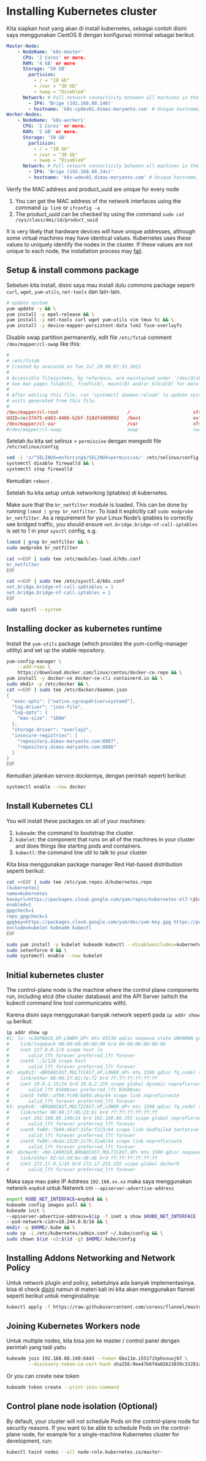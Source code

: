 # Installing Kubernetes cluster

Kita siapkan host yang akan di install kubernetes, sebagai contoh disini saya menggunakan CentOS 8 dengan konfigurasi minimal sebagai berikut:

```yaml
Master-Node:
    - NodeName: 'k8s-master'
      CPU: '2 Cores' or more.
      RAM: '4 GB' or more
      Storage: '50 GB'
        partision: 
          - / = "20 Gb"
          - /var = "30 Gb"
          - swap = "Disabled"
      Network: # Full network connectivity between all machines in the cluster (public or private network is fine).
        - IP4: 'Brige (192.168.88.140)'
        - hostname: 'k8s-cpdev01.dimas-maryanto.com' # Unique hostname, MAC address, and product_uuid for every node.
Worker-Nodes: 
    - NodeName: 'k8s-worker1'
      CPU: '2 Cores' or more.
      RAM: '2 GB' or more.
      Storage: '50 GB'
        partision:
          - / = "20 Gb"
          - /var = "30 Gb"
          - swap = "Disabled"
      Network: # Full network connectivity between all machines in the cluster (public or private network is fine).
        - IP4: 'Brige (192.168.88.14x)'
        - hostname: 'k8s-wdev01.dimas-maryanto.com' # Unique hostname, MAC address, and product_uuid for every node.
```

Verify the MAC address and product_uuid are unique for every node

1. You can get the MAC address of the network interfaces using the command `ip link` or `ifconfig -a`
2. The product_uuid can be checked by using the command `sudo cat /sys/class/dmi/id/product_uuid`

It is very likely that hardware devices will have unique addresses, although some virtual machines may have identical values. Kubernetes uses these values to uniquely identify the nodes in the cluster. If these values are not unique to each node, the installation process may [fail](https://github.com/kubernetes/kubeadm/issues/31).

## Setup & install commons package

Sebelum kita install, disini saya mau install dulu commons package seperti `curl`, `wget`, `yum-utils`, `net-tools` dan lain-lain.

```bash
# update system
yum update -y && \
yum install -y epel-release && \
yum install -y net-tools curl wget yum-utils vim tmux tc && \
yum install -y device-mapper-persistent-data lvm2 fuse-overlayfs
```

Disable swap partition permanently, edit file `/etc/fstab` comment `/dev/mapper/cl-swap` like this:

```conf
#
# /etc/fstab
# Created by anaconda on Tue Jul 20 08:07:33 2021
#
# Accessible filesystems, by reference, are maintained under '/dev/disk/'.
# See man pages fstab(5), findfs(8), mount(8) and/or blkid(8) for more info.
#
# After editing this file, run 'systemctl daemon-reload' to update systemd
# units generated from this file.
#
/dev/mapper/cl-root                         /                       xfs     defaults        0 0
UUID=4ec37475-d403-4466-b2bf-318dfd409092   /boot                   ext4    defaults        1 2
/dev/mapper/cl-var                          /var                    xfs     defaults        0 0
#/dev/mapper/cl-swap                        swap                    swap    defaults        0 0
```

Setelah itu kita set selinux = `permissive` dengan mengedit file `/etc/selinux/config` 

```bash
sed -i 's/^SELINUX=enforcing$/SELINUX=permissive/' /etc/selinux/config && \
systemctl disable firewalld && \
systemctl stop firewalld
```

Kemudian `reboot` . 

Setelah itu kita setup untuk networking (iptables) di kubernetes.

Make sure that the `br_netfilter` module is loaded. This can be done by running `lsmod | grep br_netfilter`. To load it explicitly call `sudo modprobe br_netfilter`.
As a requirement for your Linux Node’s iptables to correctly see bridged traffic, you should ensure `net.bridge.bridge-nf-call-iptables` is set to 1 in your `sysctl` config, e.g.

```bash
lsmod | grep br_netfilter && \
sudo modprobe br_netfilter

cat <<EOF | sudo tee /etc/modules-load.d/k8s.conf
br_netfilter
EOF

cat <<EOF | sudo tee /etc/sysctl.d/k8s.conf
net.bridge.bridge-nf-call-ip6tables = 1
net.bridge.bridge-nf-call-iptables = 1
EOF

sudo sysctl --system
```

## Installing docker as kubernetes runtime

Install the `yum-utils` package (which provides the yum-config-manager utility) and set up the stable repository.

```bash
yum-config-manager \
    --add-repo \
    https://download.docker.com/linux/centos/docker-ce.repo && \
yum install -y docker-ce docker-ce-cli containerd.io && \
sudo mkdir -p /etc/docker && \
cat <<EOF | sudo tee /etc/docker/daemon.json
{
  "exec-opts": ["native.cgroupdriver=systemd"],
  "log-driver": "json-file",
  "log-opts": {
    "max-size": "100m"
  },
  "storage-driver": "overlay2",
  "insecure-registries": [
    "repository.dimas-maryanto.com:8087",
    "repository.dimas-maryanto.com:8086"
  ]
}
EOF
```

Kemudian jalankan service dockernya, dengan perintah seperti berikut:

```bash
systemctl enable --now docker
```

## Install Kubernetes CLI

You will install these packages on all of your machines:

1. `kubeadm`: the command to bootstrap the cluster.
2. `kubelet`: the component that runs on all of the machines in your cluster and does things like starting pods and containers. 
3. `kubectl`: the command line util to talk to your cluster.

Kita bisa menggunakan package manager Red Hat-based distribution seperti berikut:

```bash
cat <<EOF | sudo tee /etc/yum.repos.d/kubernetes.repo
[kubernetes]
name=Kubernetes
baseurl=https://packages.cloud.google.com/yum/repos/kubernetes-el7-\$basearch
enabled=1
gpgcheck=1
repo_gpgcheck=1
gpgkey=https://packages.cloud.google.com/yum/doc/yum-key.gpg https://packages.cloud.google.com/yum/doc/rpm-package-key.gpg
exclude=kubelet kubeadm kubectl
EOF

sudo yum install -y kubelet kubeadm kubectl --disableexcludes=kubernetes && \
sudo setenforce 0 && \
sudo systemctl enable --now kubelet
```

## Initial kubernetes cluster

The control-plane node is the machine where the control plane components run, including etcd (the cluster database) and the API Server (which the kubectl command line tool communicates with).

Karena disini saya menggunakan banyak network seperti pada `ip addr show up` berikut:

```bash
ip addr show up
#1: lo: <LOOPBACK,UP,LOWER_UP> mtu 65536 qdisc noqueue state UNKNOWN group default qlen 1000
#    link/loopback 00:00:00:00:00:00 brd 00:00:00:00:00:00
#    inet 127.0.0.1/8 scope host lo
#       valid_lft forever preferred_lft forever
#    inet6 ::1/128 scope host
#       valid_lft forever preferred_lft forever
#2: enp0s3: <BROADCAST,MULTICAST,UP,LOWER_UP> mtu 1500 qdisc fq_codel state UP group default qlen 1000
#    link/ether 08:00:27:82:7e:72 brd ff:ff:ff:ff:ff:ff
#    inet 10.0.2.15/24 brd 10.0.2.255 scope global dynamic noprefixroute enp0s3
#       valid_lft 85608sec preferred_lft 85608sec
#    inet6 fe80::af80:fc40:bb9d:a6a/64 scope link noprefixroute
#       valid_lft forever preferred_lft forever
#3: enp0s8: <BROADCAST,MULTICAST,UP,LOWER_UP> mtu 1500 qdisc fq_codel state UP group default qlen 1000
#    link/ether 08:00:27:0b:23:b1 brd ff:ff:ff:ff:ff:ff
#    inet 192.168.88.140/24 brd 192.168.88.255 scope global noprefixroute enp0s8
#       valid_lft forever preferred_lft forever
#    inet6 fe80::7b04:464f:315e:f223/64 scope link dadfailed tentative noprefixroute
#       valid_lft forever preferred_lft forever
#    inet6 fe80::deda:2329:2c79:32a8/64 scope link noprefixroute
#       valid_lft forever preferred_lft forever
#4: docker0: <NO-CARRIER,BROADCAST,MULTICAST,UP> mtu 1500 qdisc noqueue state DOWN group default
#    link/ether 02:42:dd:8a:d8:d6 brd ff:ff:ff:ff:ff:ff
#    inet 172.17.0.1/16 brd 172.17.255.255 scope global docker0
#       valid_lft forever preferred_lft forever
```

Maka saya mau pake IP Address `192.168.xx.xx` maka saya menggunakan network `enp0s8` untuk Network cni `--apiserver-advertise-address`

```bash
export KUBE_NET_INTERFACE=enp0s8 && \
kubeadm config images pull && \
kubeadm init \
--apiserver-advertise-address=$(ip -f inet a show $KUBE_NET_INTERFACE | grep inet | awk '{ print $2 }' | cut -d/ -f1) \
--pod-network-cidr=10.244.0.0/16 && \
mkdir -p $HOME/.kube && \
sudo cp -i /etc/kubernetes/admin.conf ~/.kube/config && \
sudo chown $(id -u):$(id -g) $HOME/.kube/config
```

## Installing Addons Networking and Network Policy

Untuk network plugin and policy, sebetulnya ada banyak implementasinya. bisa di check [disini](https://kubernetes.io/docs/concepts/cluster-administration/addons/) namun di materi kali ini kita akan menggunakan flannel seperti berikut untuk menginstallnya:

```bash
kubectl apply -f https://raw.githubusercontent.com/coreos/flannel/master/Documentation/kube-flannel.yml
```

## Joining Kubernetes Workers node

Untuk multiple nodes, kita bisa join ke master / control panel dengan perintah yang tadi yaitu

```bash
kubeadm join 192.168.88.140:6443 --token 6bo11m.i5517ihphsnuuj67 \
        --discovery-token-ca-cert-hash sha256:9ee47b6f4a02623839c33281a8692ac637f41537913e0baa33b53cddc3647335
```

Or you can create new token

```bash
kubeadm token create --print-join-command
```

## Control plane node isolation (Optional)

By default, your cluster will not schedule Pods on the control-plane node for security reasons. If you want to be able to schedule Pods on the control-plane node, for example for a single-machine Kubernetes cluster for development, run:

```bash
kubectl taint nodes --all node-role.kubernetes.io/master-
```
